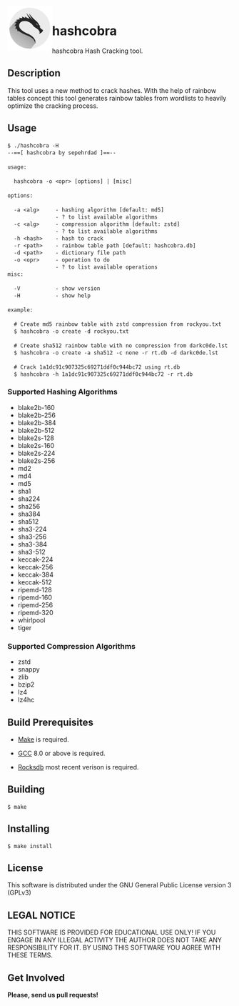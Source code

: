 <img align="left" width="100" height="100" src="/img.png">

# hashcobra

hashcobra Hash Cracking tool.

## Description

This tool uses a new method to crack hashes.
With the help of rainbow tables concept this tool generates rainbow tables
from wordlists to heavily optimize the cracking process.

## Usage

```
$ ./hashcobra -H
--==[ hashcobra by sepehrdad ]==--

usage:

  hashcobra -o <opr> [options] | [misc]

options:

  -a <alg>     - hashing algorithm [default: md5]
               - ? to list available algorithms
  -c <alg>     - compression algorithm [default: zstd]
               - ? to list available algorithms
  -h <hash>    - hash to crack
  -r <path>    - rainbow table path [default: hashcobra.db]
  -d <path>    - dictionary file path
  -o <opr>     - operation to do
               - ? to list available operations
misc:

  -V           - show version
  -H           - show help

example:

  # Create md5 rainbow table with zstd compression from rockyou.txt
  $ hashcobra -o create -d rockyou.txt

  # Create sha512 rainbow table with no compression from darkc0de.lst
  $ hashcobra -o create -a sha512 -c none -r rt.db -d darkc0de.lst

  # Crack 1a1dc91c907325c69271ddf0c944bc72 using rt.db
  $ hashcobra -h 1a1dc91c907325c69271ddf0c944bc72 -r rt.db

```

### Supported Hashing Algorithms

- blake2b-160
- blake2b-256
- blake2b-384
- blake2b-512
- blake2s-128
- blake2s-160
- blake2s-224
- blake2s-256
- md2
- md4
- md5
- sha1
- sha224
- sha256
- sha384
- sha512
- sha3-224
- sha3-256
- sha3-384
- sha3-512
- keccak-224
- keccak-256
- keccak-384
- keccak-512
- ripemd-128
- ripemd-160
- ripemd-256
- ripemd-320
- whirlpool
- tiger

### Supported Compression Algorithms

- zstd
- snappy
- zlib
- bzip2
- lz4
- lz4hc

## Build Prerequisites

- [Make](https://www.gnu.org/software/make/) is required.

- [GCC](https://gcc.gnu.org/) 8.0 or above is required.

- [Rocksdb](https://github.com/facebook/rocksdb) most recent verison is required.

## Building

```
$ make
```

## Installing

```
$ make install
```

## License

This software is distributed under the GNU General Public License version 3 (GPLv3)

## LEGAL NOTICE

THIS SOFTWARE IS PROVIDED FOR EDUCATIONAL USE ONLY! IF YOU ENGAGE IN ANY ILLEGAL ACTIVITY THE AUTHOR DOES NOT TAKE ANY RESPONSIBILITY FOR IT. BY USING THIS SOFTWARE YOU AGREE WITH THESE TERMS.

## Get Involved

**Please, send us pull requests!**
